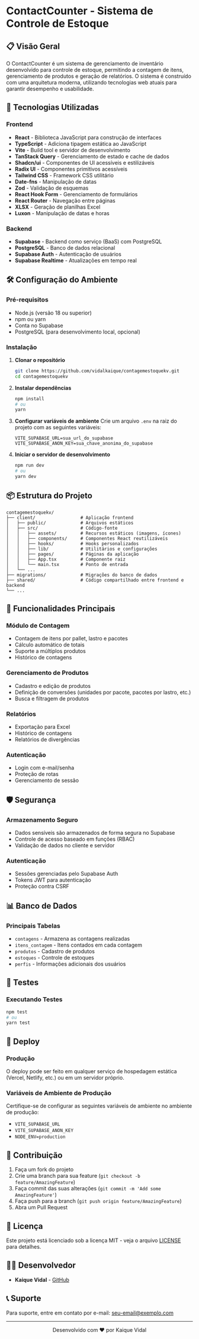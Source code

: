 # ContactCounter - Sistema de Controle de Estoque

## 📋 Visão Geral
O ContactCounter é um sistema de gerenciamento de inventário desenvolvido para controle de estoque, permitindo a contagem de itens, gerenciamento de produtos e geração de relatórios. O sistema é construído com uma arquitetura moderna, utilizando tecnologias web atuais para garantir desempenho e usabilidade.

## 🚀 Tecnologias Utilizadas

### Frontend
- **React** - Biblioteca JavaScript para construção de interfaces
- **TypeScript** - Adiciona tipagem estática ao JavaScript
- **Vite** - Build tool e servidor de desenvolvimento
- **TanStack Query** - Gerenciamento de estado e cache de dados
- **Shadcn/ui** - Componentes de UI acessíveis e estilizáveis
- **Radix UI** - Componentes primitivos acessíveis
- **Tailwind CSS** - Framework CSS utilitário
- **Date-fns** - Manipulação de datas
- **Zod** - Validação de esquemas
- **React Hook Form** - Gerenciamento de formulários
- **React Router** - Navegação entre páginas
- **XLSX** - Geração de planilhas Excel
- **Luxon** - Manipulação de datas e horas

### Backend
- **Supabase** - Backend como serviço (BaaS) com PostgreSQL
- **PostgreSQL** - Banco de dados relacional
- **Supabase Auth** - Autenticação de usuários
- **Supabase Realtime** - Atualizações em tempo real

## 🛠️ Configuração do Ambiente

### Pré-requisitos
- Node.js (versão 18 ou superior)
- npm ou yarn
- Conta no Supabase
- PostgreSQL (para desenvolvimento local, opcional)

### Instalação

1. **Clonar o repositório**
   ```bash
   git clone https://github.com/vidalkaique/contagemestoquekv.git
   cd contagemestoquekv
   ```

2. **Instalar dependências**
   ```bash
   npm install
   # ou
   yarn
   ```

3. **Configurar variáveis de ambiente**
   Crie um arquivo `.env` na raiz do projeto com as seguintes variáveis:
   ```env
   VITE_SUPABASE_URL=sua_url_do_supabase
   VITE_SUPABASE_ANON_KEY=sua_chave_anonima_do_supabase
   ```

4. **Iniciar o servidor de desenvolvimento**
   ```bash
   npm run dev
   # ou
   yarn dev
   ```

## 📦 Estrutura do Projeto

```
contagemestoquekv/
├── client/                 # Aplicação frontend
│   ├── public/             # Arquivos estáticos
│   ├── src/                # Código-fonte
│   │   ├── assets/         # Recursos estáticos (imagens, ícones)
│   │   ├── components/     # Componentes React reutilizáveis
│   │   ├── hooks/          # Hooks personalizados
│   │   ├── lib/            # Utilitários e configurações
│   │   ├── pages/          # Páginas da aplicação
│   │   ├── App.tsx         # Componente raiz
│   │   └── main.tsx        # Ponto de entrada
│   └── ...
├── migrations/             # Migrações do banco de dados
├── shared/                 # Código compartilhado entre frontend e backend
└── ...
```

## 🔄 Funcionalidades Principais

### Módulo de Contagem
- Contagem de itens por pallet, lastro e pacotes
- Cálculo automático de totais
- Suporte a múltiplos produtos
- Histórico de contagens

### Gerenciamento de Produtos
- Cadastro e edição de produtos
- Definição de conversões (unidades por pacote, pacotes por lastro, etc.)
- Busca e filtragem de produtos

### Relatórios
- Exportação para Excel
- Histórico de contagens
- Relatórios de divergências

### Autenticação
- Login com e-mail/senha
- Proteção de rotas
- Gerenciamento de sessão

## 🛡️ Segurança

### Armazenamento Seguro
- Dados sensíveis são armazenados de forma segura no Supabase
- Controle de acesso baseado em funções (RBAC)
- Validação de dados no cliente e servidor

### Autenticação
- Sessões gerenciadas pelo Supabase Auth
- Tokens JWT para autenticação
- Proteção contra CSRF

## 📊 Banco de Dados

### Principais Tabelas
- `contagens` - Armazena as contagens realizadas
- `itens_contagem` - Itens contados em cada contagem
- `produtos` - Cadastro de produtos
- `estoques` - Controle de estoques
- `perfis` - Informações adicionais dos usuários

## 🧪 Testes

### Executando Testes
```bash
npm test
# ou
yarn test
```

## 🚀 Deploy

### Produção
O deploy pode ser feito em qualquer serviço de hospedagem estática (Vercel, Netlify, etc.) ou em um servidor próprio.

### Variáveis de Ambiente de Produção
Certifique-se de configurar as seguintes variáveis de ambiente no ambiente de produção:
- `VITE_SUPABASE_URL`
- `VITE_SUPABASE_ANON_KEY`
- `NODE_ENV=production`

## 🤝 Contribuição

1. Faça um fork do projeto
2. Crie uma branch para sua feature (`git checkout -b feature/AmazingFeature`)
3. Faça commit das suas alterações (`git commit -m 'Add some AmazingFeature'`)
4. Faça push para a branch (`git push origin feature/AmazingFeature`)
5. Abra um Pull Request

## 📄 Licença

Este projeto está licenciado sob a licença MIT - veja o arquivo [LICENSE](LICENSE) para detalhes.

## 👨‍💻 Desenvolvedor

- **Kaique Vidal** - [GitHub](https://github.com/vidalkaique)

## 📞 Suporte

Para suporte, entre em contato por e-mail: seu-email@exemplo.com

---

<div align="center">
  Desenvolvido com ❤️ por Kaique Vidal
</div>
